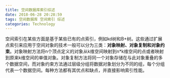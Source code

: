 ```yaml
---
title: 空间数据库索引综述
date: 2018-06-28 20:28:59
tags: 空间数据库 空间索引 综述
categories: Technology
---
```


空间索引在某些方面是基于某些已有的点索引，例如kd树和B+树。这些通过扩展点索引来应用于空间对象的技术一般可以分为三类：**对象映射、对象复制和对象约束**。对象映射方法将n个顶点定义的对象从k维空间映射到n*k维空间的点或者映射到原来k维空间的单值对象。对象复制方法将同一个对象存储在与此对象重叠的多个数据空间，而对象约束方法通过层级分组将数据对象划分为不同的组，每个分组代表一个数据空间。每种方法都有其优点和缺点，并直接影响索引性能。